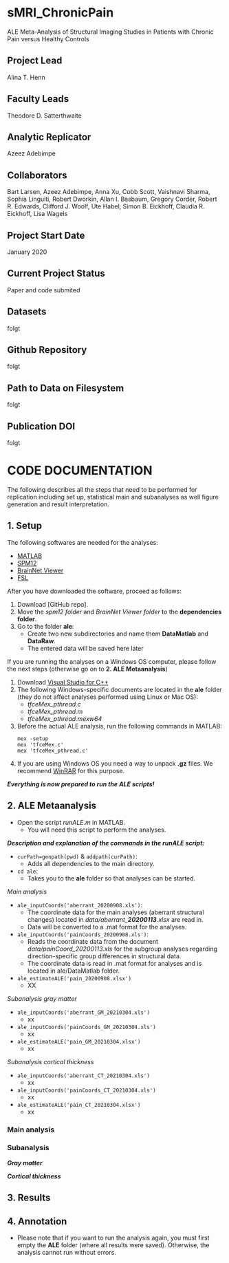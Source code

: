 # sMRI_ChronicPain
ALE Meta-Analysis of Structural Imaging Studies in Patients with Chronic Pain versus Healthy Controls


## Project Lead
Alina T. Henn

## Faculty Leads
Theodore D. Satterthwaite

## Analytic Replicator
Azeez Adebimpe

## Collaborators
Bart Larsen, Azeez Adebimpe, Anna Xu, Cobb Scott, Vaishnavi Sharma, Sophia Linguiti, Robert Dworkin, Allan I. Basbaum, Gregory Corder, Robert R. Edwards, Clifford J. Woolf, Ute Habel, Simon B. Eickhoff, Claudia R. Eickhoff, Lisa Wagels

## Project Start Date
January 2020

## Current Project Status
Paper and code submited 

## Datasets
folgt

## Github Repository
folgt

## Path to Data on Filesystem
folgt

## Publication DOI
folgt

# CODE DOCUMENTATION
The following describes all the steps that need to be performed for replication including set up, statistical main and subanalyses as well figure generation and result interpretation. 

## 1. Setup
The following softwares are needed for the analyses:
* [MATLAB](https://www.mathworks.com/products/matlab.html)
* [SPM12](https://www.fil.ion.ucl.ac.uk/spm/software/spm12/)
* [BrainNet Viewer](https://www.nitrc.org/projects/bnv/)
* [FSL](https://fsl.fmrib.ox.ac.uk/fsl/fslwiki/FSL)

After you have downloaded the software, proceed as follows: 
1. Download [GitHub repo].
2. Move the *spm12 folder* and *BrainNet Viewer folder* to the **dependencies folder**. 
3. Go to the folder **ale**:
    - Create two new subdirectories and name them **DataMatlab** and **DataRaw**.
    - The entered data will be saved here later

If you are running the analyses on a Windows OS computer, please follow the next steps (otherwise go on to **2. ALE Metaanalysis**)
1. Download [Visual Studio for C++](https://visualstudio.microsoft.com/vs/features/cplusplus/)
2. The following Windows-specific documents are located in the **ale** folder (they do not affect analyses performed using Linux or Mac OS):
    - *tfceMex_pthread.c*
    - *tfceMex_pthread.m*
    - *tfceMex_pthread.mexw64*
3. Before the actual ALE analysis, run the following commands in MATLAB:
    ```
    mex -setup
    mex 'tfceMex.c'
    mex 'tfceMex_pthread.c'
    ```
4. If you are using Windows OS you need a way to unpack **.gz** files. We recommend [WinRAR](https://winrar.de/downld.php) for this purpose.

***Everything is now prepared to run the ALE scripts!***

## 2. ALE Metaanalysis
+ Open the script *runALE.m* in MATLAB. 
    - You will need this script to perform the analyses. 

***Description and explanation of the commands in the runALE script:*** 
+ ```curPath=genpath(pwd)``` & ```addpath(curPath)```: 
    - Adds all dependencies to the main directory. 
+ ```cd ale```:
    - Takes you to the **ale** folder so that analyses can be started.

*Main analysis*
+ ```ale_inputCoords('aberrant_20200908.xls')```: 
    - The coordinate data for the main analyses (aberrant structural changes) located in *data/aberrant_**20200113**.xlsx* are read in. 
    - Data will be converted to a .mat format for the analyses.
+ ```ale_inputCoords('painCoords_20200908.xls')```: 
    - Reads the coordinate data from the document *data/painCoord_20200113.xls* for the subgroup analyses regarding direction-specific group differences in structural data.
    - The coordinate data is read in .mat format for analyses and is located in ale/DataMatlab folder.
+ ```ale_estimateALE('pain_20200908.xlsx')```
    - XX


*Subanalysis gray matter*
+ ```ale_inputCoords('aberrant_GM_20210304.xls')```
    - xx
+ ```ale_inputCoords('painCoords_GM_20210304.xls')```
    - xx
+ ```ale_estimateALE('pain_GM_20210304.xlsx')```
    - xx

*Subanalysis cortical thickness*
+ ```ale_inputCoords('aberrant_CT_20210304.xls')```
    - xx
+ ```ale_inputCoords('painCoords_CT_20210304.xls')```
    - xx
+ ```ale_estimateALE('pain_CT_20210304.xlsx')```
    - xx


### Main analysis

### Subanalysis
***Gray matter***

***Cortical thickness***

## 3. Results


## 4. Annotation
+ Please note that if you want to run the analysis again, you must first empty the **ALE** folder (where all results were saved). Otherwise, the analysis cannot run without errors. 
